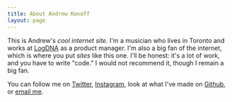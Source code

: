 ```yaml
---
title: About Andrew Konoff
layout: page
---
```


This is Andrew's _cool internet site_. I'm a musician who lives in Toronto and works at [LogDNA](https://logdna.com) as a product manager. I'm also a big fan of the internet, which is where you put _sites_ like this one. I'll be honest: it's a lot of work, and you have to write "code." I would not recommend it, though I remain a big fan.

You can follow me on [Twitter](https://twitter.com/andknf), [Instagram](https://instagram.com/konoff), look at what I've made on [Github](https://github.com/andkon), or [email me](mailto:andrew.konoff@gmail.com).
